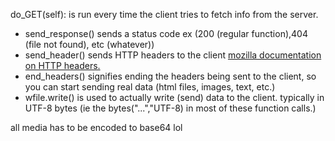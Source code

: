 do_GET(self): is run every time the client tries to fetch info from the server.
- send_response() sends a status code ex (200 (regular function),404 (file not found), etc (whatever))
- send_header() sends HTTP headers to the client [mozilla documentation on HTTP headers.](https://developer.mozilla.org/en-US/docs/Web/HTTP/Headers)
- end_headers() signifies ending the headers being sent to the client, so you can start sending real data (html files, images, text, etc.)
- wfile.write() is used to actually write (send) data to the client. typically in UTF-8 bytes (ie the bytes("...","UTF-8) in most of these function calls.)

all media has to be encoded to base64 lol